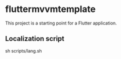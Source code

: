 # fluttermvvmtemplate

This project is a starting point for a Flutter application.

## Localization script
sh scripts/lang.sh



 